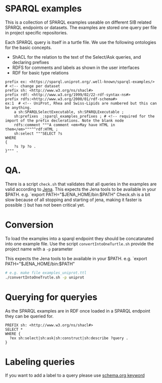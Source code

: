 # SPARQL examples

This is a collection of SPARQL examples useable on different SIB related SPARQL endpoints or datasets. The examples are stored one query per file in project
specific repositories. 

Each SPARQL query is itself in a turtle file. We use the following ontologies for the basic concepts.

* ShACL for the relation to the text of the Select/Ask queries, and declaring prefixes
* RDFS for comments and labels as shown in the user interfaces
* RDF for basic type relations

```sparql
prefix ex: <https://sparql.uniprot.org/.well-known/sparql-examples/>  # <!-- change per dataset
prefix sh: <http://www.w3.org/ns/shacl#> 
prefix rdf: <http://www.w3.org/1999/02/22-rdf-syntax-ns#>
prefix rdfs:<http://www.w3.org/2000/01/rdf-schema#> 
ex:1  # <!-- UniProt, Rhea and Swiss-Lipids are numbered but this can be anything.
    a sh:SPARQLSelectExecutable, sh:SPARQLExecutable ;
    sh:prefixes _:sparql_examples_prefixes ; # <!-- required for the import of the prefix declerations. Note the blank node
    rdfs:comment """A comment <em>May have HTML in them</em>"""^^rdf:HTML ;
    sh:select """SELECT ?s
WHERE
{
    ?s ?p ?o .
}""" .
```

# QA.

There is a script `check.sh` that validates that all queries in the examples are valid according to [Jena](https://jena.apache.org).
This expects the Jena tools to be available in your $PATH. e.g. `export PATH="$JENA_HOME/bin:$PATH"
Check.sh is a bit slow because of all stopping and starting of jena, making it faster is possible :) but has not been critical yet.

# Conversion

To load the examples into a sparql endpoint they should be concatanated into one example file. Use the script `convertIntoOneTurtle.sh`
provide the project name with a `-p` parameter

This expects the Jena tools to be available in your $PATH. e.g. `export PATH="$JENA_HOME/bin:$PATH"

```bash
# e.g. make file examples_uniprot.ttl
./convertIntoOneTrutle.sh -p uniprot
```


# Querying for queryies

As the SPARQL examples are in RDF once loaded in a SPARQL endpoint they can be queried for.
```sparql
PREFIX sh: <http://www.w3.org/ns/shacl#>
SELECT *
WHERE {
  ?ex sh:select|sh:ask|sh:construct|sh:describe ?query .
}
```


# Labeling queries

If you want to add a label to a query please use [schema.org keyword](https://schema.org/keywords)
